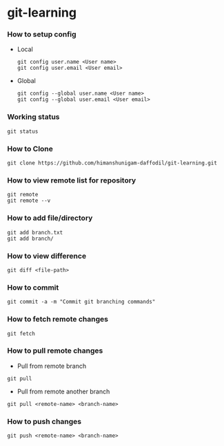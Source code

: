 # git-learning

### How to setup config
* Local
    ```shell
    git config user.name <User name>
    git config user.email <User email>
    ```

* Global
    ```shell
    git config --global user.name <User name>
    git config --global user.email <User email>
    ```

### Working status
```shell
git status
```
### How to Clone
```shell
git clone https://github.com/himanshunigam-daffodil/git-learning.git
```

### How to view remote list for repository
```shell
git remote
git remote --v
```

### How to add file/directory
```shell
git add branch.txt
git add branch/
```

### How to view difference
```shell
git diff <file-path>
```
### How to commit
```shell
git commit -a -m "Commit git branching commands"
```

### How to fetch remote changes
```shell
git fetch
```

### How to pull remote changes
* Pull from remote branch
```shell
git pull
```

* Pull from remote another branch
```shell
git pull <remote-name> <branch-name>
```

### How to push changes
```shell
git push <remote-name> <branch-name>
```